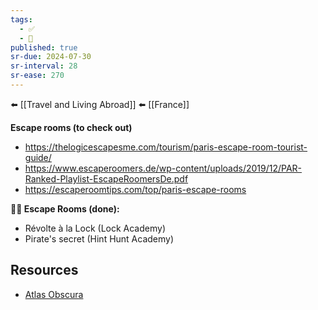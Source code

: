 ```yaml
---
tags:
  - ✅
  - 🧭
published: true
sr-due: 2024-07-30
sr-interval: 28
sr-ease: 270
---
```

⬅️ [[Travel and Living Abroad]]
⬅️ [[France]]

**Escape rooms (to check out)**
- https://thelogicescapesme.com/tourism/paris-escape-room-tourist-guide/
- https://www.escaperoomers.de/wp-content/uploads/2019/12/PAR-Ranked-Playlist-EscapeRoomersDe.pdf
- https://escaperoomtips.com/top/paris-escape-rooms

**🕵️‍♀️ Escape Rooms (done):**
- Révolte à la Lock (Lock Academy)
- Pirate's secret (Hint Hunt Academy)

## Resources
- [Atlas Obscura](https://www.atlasobscura.com/things-to-do/paris-france/places)